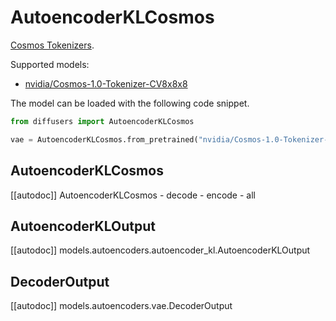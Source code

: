 <!-- Copyright 2024 The HuggingFace Team. All rights reserved.

Licensed under the Apache License, Version 2.0 (the "License"); you may not use this file except in compliance with
the License. You may obtain a copy of the License at

http://www.apache.org/licenses/LICENSE-2.0

Unless required by applicable law or agreed to in writing, software distributed under the License is distributed on
an "AS IS" BASIS, WITHOUT WARRANTIES OR CONDITIONS OF ANY KIND, either express or implied. See the License for the
specific language governing permissions and limitations under the License. -->

# AutoencoderKLCosmos

[Cosmos Tokenizers](https://github.com/NVIDIA/Cosmos-Tokenizer).

Supported models:
- [nvidia/Cosmos-1.0-Tokenizer-CV8x8x8](https://huggingface.co/nvidia/Cosmos-1.0-Tokenizer-CV8x8x8)

The model can be loaded with the following code snippet.

```python
from diffusers import AutoencoderKLCosmos

vae = AutoencoderKLCosmos.from_pretrained("nvidia/Cosmos-1.0-Tokenizer-CV8x8x8", subfolder="vae")
```

## AutoencoderKLCosmos

[[autodoc]] AutoencoderKLCosmos
    - decode
    - encode
    - all

## AutoencoderKLOutput

[[autodoc]] models.autoencoders.autoencoder_kl.AutoencoderKLOutput

## DecoderOutput

[[autodoc]] models.autoencoders.vae.DecoderOutput
